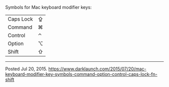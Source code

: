 Symbols for Mac keyboard modifier keys:

<table>
    <tr>
        <td>Caps Lock</td>
        <td>⇪</td>
    </tr>
    <tr>
        <td>Command</td>
        <td>⌘</td>
    </tr>
    <tr>
        <td>Control</td>
        <td>⌃</td>
    </tr>
    <tr>
        <td>Option</td>
        <td>⌥</td>
    </tr>
    <tr>
        <td>Shift</td>
        <td>⇧</td>
    </tr>
</table>

---

Posted Jul 20, 2015.
https://www.darklaunch.com/2015/07/20/mac-keyboard-modifier-key-symbols-command-option-control-caps-lock-fn-shift